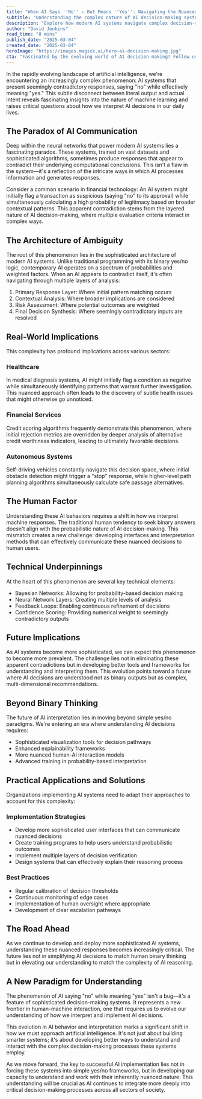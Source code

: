 ```yaml
---
title: "When AI Says ''No'' — But Means ''Yes'': Navigating the Nuanced World of Artificial Intelligence Decision-Making"
subtitle: "Understanding the complex nature of AI decision-making systems"
description: "Explore how modern AI systems navigate complex decision-making processes, often producing seemingly contradictory responses that reveal deeper levels of analysis and understanding. This article examines the sophisticated architecture behind AI's nuanced decision-making and its implications across various sectors including healthcare, finance, and autonomous systems."
author: "David Jenkins"
read_time: "8 mins"
publish_date: "2025-03-04"
created_date: "2025-03-04"
heroImage: "https://images.magick.ai/hero-ai-decision-making.jpg"
cta: "Fascinated by the evolving world of AI decision-making? Follow us on LinkedIn for daily insights into cutting-edge developments in artificial intelligence and stay ahead of the curve in understanding tomorrow's technology."
---
```


In the rapidly evolving landscape of artificial intelligence, we're encountering an increasingly complex phenomenon: AI systems that present seemingly contradictory responses, saying "no" while effectively meaning "yes." This subtle disconnect between literal output and actual intent reveals fascinating insights into the nature of machine learning and raises critical questions about how we interpret AI decisions in our daily lives.

## The Paradox of AI Communication

Deep within the neural networks that power modern AI systems lies a fascinating paradox. These systems, trained on vast datasets and sophisticated algorithms, sometimes produce responses that appear to contradict their underlying computational conclusions. This isn't a flaw in the system—it's a reflection of the intricate ways in which AI processes information and generates responses.

Consider a common scenario in financial technology: An AI system might initially flag a transaction as suspicious (saying "no" to its approval) while simultaneously calculating a high probability of legitimacy based on broader contextual patterns. This apparent contradiction stems from the layered nature of AI decision-making, where multiple evaluation criteria interact in complex ways.

## The Architecture of Ambiguity

The root of this phenomenon lies in the sophisticated architecture of modern AI systems. Unlike traditional programming with its binary yes/no logic, contemporary AI operates on a spectrum of probabilities and weighted factors. When an AI appears to contradict itself, it's often navigating through multiple layers of analysis:

1. Primary Response Layer: Where initial pattern matching occurs
2. Contextual Analysis: Where broader implications are considered
3. Risk Assessment: Where potential outcomes are weighted
4. Final Decision Synthesis: Where seemingly contradictory inputs are resolved

## Real-World Implications

This complexity has profound implications across various sectors:

### Healthcare

In medical diagnosis systems, AI might initially flag a condition as negative while simultaneously identifying patterns that warrant further investigation. This nuanced approach often leads to the discovery of subtle health issues that might otherwise go unnoticed.

### Financial Services

Credit scoring algorithms frequently demonstrate this phenomenon, where initial rejection metrics are overridden by deeper analysis of alternative credit worthiness indicators, leading to ultimately favorable decisions.

### Autonomous Systems

Self-driving vehicles constantly navigate this decision space, where initial obstacle detection might trigger a "stop" response, while higher-level path planning algorithms simultaneously calculate safe passage alternatives.

## The Human Factor

Understanding these AI behaviors requires a shift in how we interpret machine responses. The traditional human tendency to seek binary answers doesn't align with the probabilistic nature of AI decision-making. This mismatch creates a new challenge: developing interfaces and interpretation methods that can effectively communicate these nuanced decisions to human users.

## Technical Underpinnings

At the heart of this phenomenon are several key technical elements:

- Bayesian Networks: Allowing for probability-based decision making
- Neural Network Layers: Creating multiple levels of analysis
- Feedback Loops: Enabling continuous refinement of decisions
- Confidence Scoring: Providing numerical weight to seemingly contradictory outputs

## Future Implications

As AI systems become more sophisticated, we can expect this phenomenon to become more prevalent. The challenge lies not in eliminating these apparent contradictions but in developing better tools and frameworks for understanding and interpreting them. This evolution points toward a future where AI decisions are understood not as binary outputs but as complex, multi-dimensional recommendations.

## Beyond Binary Thinking

The future of AI interpretation lies in moving beyond simple yes/no paradigms. We're entering an era where understanding AI decisions requires:

- Sophisticated visualization tools for decision pathways
- Enhanced explainability frameworks
- More nuanced human-AI interaction models
- Advanced training in probability-based interpretation

## Practical Applications and Solutions

Organizations implementing AI systems need to adapt their approaches to account for this complexity:

### Implementation Strategies

- Develop more sophisticated user interfaces that can communicate nuanced decisions
- Create training programs to help users understand probabilistic outcomes
- Implement multiple layers of decision verification
- Design systems that can effectively explain their reasoning process

### Best Practices

- Regular calibration of decision thresholds
- Continuous monitoring of edge cases
- Implementation of human oversight where appropriate
- Development of clear escalation pathways

## The Road Ahead

As we continue to develop and deploy more sophisticated AI systems, understanding these nuanced responses becomes increasingly critical. The future lies not in simplifying AI decisions to match human binary thinking but in elevating our understanding to match the complexity of AI reasoning.

## A New Paradigm for Understanding

The phenomenon of AI saying "no" while meaning "yes" isn't a bug—it's a feature of sophisticated decision-making systems. It represents a new frontier in human-machine interaction, one that requires us to evolve our understanding of how we interpret and implement AI decisions.

This evolution in AI behavior and interpretation marks a significant shift in how we must approach artificial intelligence. It's not just about building smarter systems; it's about developing better ways to understand and interact with the complex decision-making processes these systems employ.

As we move forward, the key to successful AI implementation lies not in forcing these systems into simple yes/no frameworks, but in developing our capacity to understand and work with their inherently nuanced nature. This understanding will be crucial as AI continues to integrate more deeply into critical decision-making processes across all sectors of society.